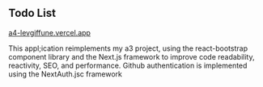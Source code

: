 ## Todo List

[a4-levgiffune.vercel.app](https://a4-levgiffune.vercel.app)

This appl;ication reimplements my a3 project, using the react-bootstrap 
component library and the Next.js framework to improve code readability, 
reactivity, SEO, and performance. Github authentication is implemented using 
the NextAuth.jsc framework